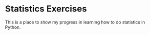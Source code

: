 # Statistics Exercises

This is a place to show my progress in learning how to do statistics in Python.